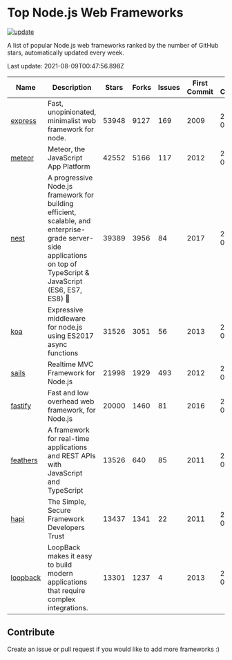 # Top Node.js Web Frameworks

[![update](https://github.com/sunnysid3up/nodejs-web-frameworks/actions/workflows/update.yml/badge.svg)](https://github.com/sunnysid3up/nodejs-web-frameworks/actions/workflows/update.yml)

A list of popular Node.js web frameworks ranked by the number of GitHub stars, automatically updated every week.

Last update: 2021-08-09T00:47:56.898Z

| Name          | Description          | Stars                     | Forks          | Issues               | First Commit        | Last Commit         | Language          |
|---------------|----------------------|---------------------------|----------------|----------------------|---------------------|---------------------|-------------------|
| [express](https://github.com/expressjs/express) | Fast, unopinionated, minimalist web framework for node. | 53948 | 9127 | 169 | 2009 | 2021-08-08 | JS |
| [meteor](https://github.com/meteor/meteor) | Meteor, the JavaScript App Platform | 42552 | 5166 | 117 | 2012 | 2021-08-08 | JS |
| [nest](https://github.com/nestjs/nest) | A progressive Node.js framework for building efficient, scalable, and enterprise-grade server-side applications on top of TypeScript & JavaScript (ES6, ES7, ES8) 🚀 | 39389 | 3956 | 84 | 2017 | 2021-08-08 | TS |
| [koa](https://github.com/koajs/koa) | Expressive middleware for node.js using ES2017 async functions | 31526 | 3051 | 56 | 2013 | 2021-08-08 | JS |
| [sails](https://github.com/balderdashy/sails) | Realtime MVC Framework for Node.js | 21998 | 1929 | 493 | 2012 | 2021-08-08 | JS |
| [fastify](https://github.com/fastify/fastify) | Fast and low overhead web framework, for Node.js | 20000 | 1460 | 81 | 2016 | 2021-08-08 | JS |
| [feathers](https://github.com/feathersjs/feathers) | A framework for real-time applications and REST APIs with JavaScript and TypeScript | 13526 | 640 | 85 | 2011 | 2021-08-08 | TS |
| [hapi](https://github.com/hapijs/hapi) | The Simple, Secure Framework Developers Trust | 13437 | 1341 | 22 | 2011 | 2021-08-07 | JS |
| [loopback](https://github.com/strongloop/loopback) | LoopBack makes it easy to build modern applications that require complex integrations. | 13301 | 1237 | 4 | 2013 | 2021-08-08 | JS |

## Contribute 

Create an issue or pull request if you would like to add more frameworks :)